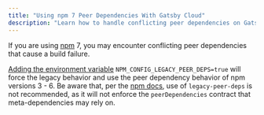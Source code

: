 ```yaml
---
title: "Using npm 7 Peer Dependencies With Gatsby Cloud"
description: "Learn how to handle conflicting peer dependencies on Gatsby Cloud when using npm 7"
---
```


If you are using [npm](/docs/glossary/npm/) 7, you may encounter conflicting peer dependencies that cause a build failure.

[Adding the environment variable](/docs/reference/cloud/managing-environment-variables) `NPM_CONFIG_LEGACY_PEER_DEPS=true` will force the legacy behavior and use the peer dependency behavior of npm versions 3 - 6. Be aware that, per the [npm docs](https://docs.npmjs.com/cli/v7/using-npm/config#legacy-peer-deps), use of `legacy-peer-deps` is not recommended, as it will not enforce the `peerDependencies` contract that meta-dependencies may rely on.
